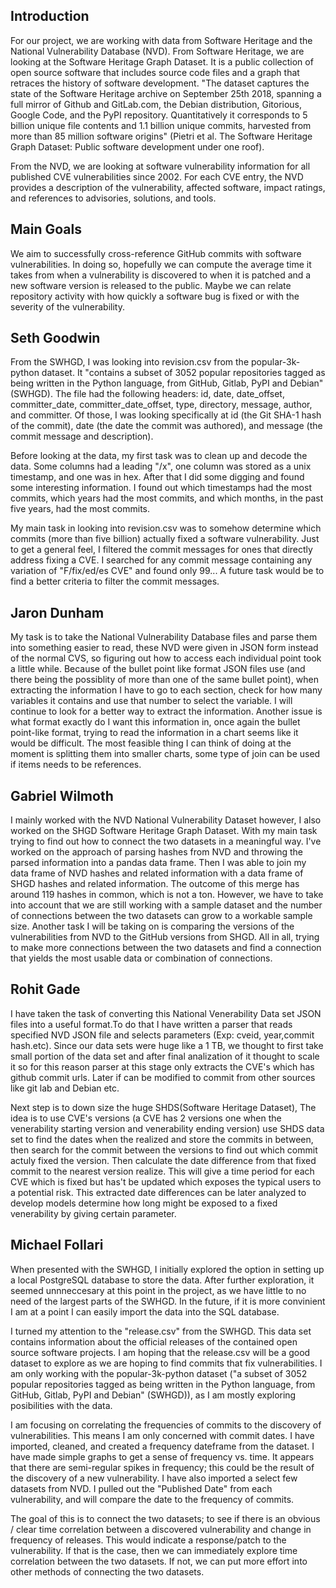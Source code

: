 ## Introduction

For our project, we are working with data from Software Heritage and the National Vulnerability 
Database (NVD). From Software Heritage, we are looking at the Software Heritage Graph Dataset. It is a public collection of open source software that 
includes source code files and a graph that retraces the history of software development. "The dataset captures the state of 
the Software Heritage archive on September 25th 2018, spanning a full mirror of Github and GitLab.com, the Debian 
distribution, Gitorious, Google Code, and the PyPI repository. Quantitatively it corresponds to 5 billion unique file contents 
and 1.1 billion unique commits, harvested from more than 85 million software origins" (Pietri et al. The Software Heritage 
Graph Dataset: Public software development under one roof).

From the NVD, we are looking at software vulnerability information for all published CVE vulnerabilities since 2002. For each 
CVE entry, the NVD provides a description of the vulnerability, affected software, impact ratings, and references to 
advisories, solutions, and tools.


## Main Goals

We aim to successfully cross-reference GitHub commits with software vulnerabilities. In doing so, hopefully we can compute the 
average time it takes from when a vulnerability is discovered to when it is patched and a new software version is released to the public. 
Maybe we can relate repository activity with how quickly a software bug is fixed or with the severity of the vulnerability.

## Seth Goodwin

From the SWHGD, I was looking into revision.csv from the popular-3k-python dataset. It "contains a subset of 3052 popular 
repositories tagged as being written in the Python language, from GitHub, Gitlab, PyPI and Debian" (SWHGD). The file had the 
following headers: id, date, date_offset, committer_date, committer_date_offset, type, directory, message, author, and 
committer. Of those, I was looking specifically at id (the Git SHA-1 hash of the commit), date (the date the commit was 
authored), and message (the commit message and description).

Before looking at the data, my first task was to clean up and decode the data. Some columns had a leading "/x", one column was 
stored as a unix timestamp, and one was in hex. After that I did some digging and found some interesting information. I found 
out which timestamps had the most commits, which years had the most commits, and which months, in the past five years, had 
the most commits.

My main task in looking into revision.csv was to somehow determine which commits (more than five billion) actually fixed a 
software vulnerability. Just to get a general feel, I filtered the commit messages for ones that directly address fixing a 
CVE. I searched for any commit message containing any variation of "F/fix/ed/es CVE" and found only 99... A future task would 
be to find a better criteria to filter the commit messages.

## Jaron Dunham 

My task is to take the National Vulnerability Database files and parse them into something easier to read, these NVD were 
given in JSON form instead of the normal CVS, so figuring out how to access each individual point took a little while. Because 
of the bullet point like format JSON files use (and there being the possiblity of more than one of the same bullet point), 
when extracting the information I have to go to each section, check for how many variables it contains and use that number to 
select the variable. I will continue to look for a better way to extract the information. Another issue is what format exactly 
do I want this information in, once again the bullet point-like format, trying to read the information in a chart seems like 
it would be difficult. The most feasible thing I can think of doing at the moment is splitting them into smaller charts, some 
type of join can be used if items needs to be references. 

## Gabriel Wilmoth

I mainly worked with the NVD National Vulnerability Dataset however, I also worked on the SHGD Software Heritage Graph 
Dataset. With my main task trying to find out how to connect the two datasets in a meaningful way. I've worked on the approach 
of parsing hashes from NVD and throwing the parsed information into a pandas data frame. Then I was able to join my data frame 
of NVD hashes and related information with a data frame of SHGD hashes and related information. The outcome of this merge has 
around 119 hashes in common, which is not a ton. However, we have to take into account that we are still working with a sample 
dataset and the number of connections between the two datasets can grow to a workable sample size. Another task I will be 
taking on is comparing the versions of the vulnerabilities from NVD to the GitHub versions from SHGD. All in all, trying to 
make more connections between the two datasets and find a connection that yields the most usable data or combination of 
connections.

## Rohit Gade

I have taken the task of converting this National Venerability Data set JSON files into a useful format.To do
that I have written a parser that reads specified NVD JSON file and selects parameters (Exp: cveid,
year,commit hash.etc). Since our data sets were huge like a 1 TB, we thought to first take small portion of
the data set and after final analization of it thought to scale it so for this reason parser at this stage 
only extracts the CVE's which has github commit urls. Later if can be modified to commit from other sources 
like git lab and Debian etc.

Next step is to down size the huge SHDS(Software Heritage Dataset), The idea is to use CVE's versions (a 
CVE has 2 versions one when the venerability starting version and venerability ending version) use SHDS data 
set to find the dates when the realized and store the commits in between, then search for the commit between 
the versions to find out which commit actuly fixed the version. Then calculate the date difference from that 
fixed commit to the nearest version realize. This will give a time period for each CVE which is fixed but 
has't be updated which exposes the typical users to a potential risk. This extracted date differences can be 
later analyzed to develop models determine how long might be exposed to a fixed venerability by giving 
certain parameter.  

## Michael Follari

When presented with the SWHGD, I initially explored the option in setting up a local PostgreSQL database to store the data.
After further exploration, it seemed unnneccesary at this point in the project, as we have little to no need of the largest 
parts of the SWHGD. In the future, if it is more convinient I am at a point I can easily import the data into the SQL database.

I turned my attention to the "release.csv" from the SWHGD. This data set contains information about the official releases of
the contained open source software projects. I am hoping that the release.csv will be a good dataset to explore as we are 
hoping to find commits that fix vulnerabilities. I am only working with the popular-3k-python dataset ("a subset of 3052 
popular repositories tagged as being written in the Python language, from GitHub, Gitlab, PyPI and Debian" (SWHGD)), as I am 
mostly exploring posibilities with the data.

I am focusing on correlating the frequencies of commits to the discovery of vulnerabilities. This means I am only concerned 
with commit dates. I have imported, cleaned, and created a frequency dateframe from the dataset. I have made simple graphs 
to get a sense of frequency vs. time. It appears that there are semi-regular spikes in frequency; this could be the result 
of the discovery of a new vulnerability.
I have also imported a select few datasets from NVD. I pulled out the "Published Date" from each vulnerability, and will
compare the date to the frequency of commits.

The goal of this is to connect the two datasets; to see if there is an obvious / clear time correlation between a discovered
vulnerability and change in frequency of releases. This would indicate a response/patch to the vulnerability. If that is the 
case, then we can immediately explore time correlation between the two datasets. If not, we can put more effort into other 
methods of connecting the two datasets.
